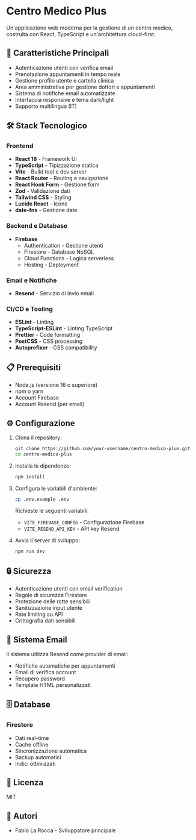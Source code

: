 # Centro Medico Plus

Un'applicazione web moderna per la gestione di un centro medico, costruita con React, TypeScript e un'architettura cloud-first.

## 🌟 Caratteristiche Principali

- Autenticazione utenti con verifica email
- Prenotazione appuntamenti in tempo reale
- Gestione profilo utente e cartella clinica
- Area amministrativa per gestione dottori e appuntamenti
- Sistema di notifiche email automatizzate
- Interfaccia responsive e tema dark/light
- Supporto multilingua (IT)

## 🛠️ Stack Tecnologico

### Frontend
- **React 18** - Framework UI
- **TypeScript** - Tipizzazione statica
- **Vite** - Build tool e dev server
- **React Router** - Routing e navigazione
- **React Hook Form** - Gestione form
- **Zod** - Validazione dati
- **Tailwind CSS** - Styling
- **Lucide React** - Icone
- **date-fns** - Gestione date

### Backend e Database
- **Firebase**
  - Authentication - Gestione utenti
  - Firestore - Database NoSQL
  - Cloud Functions - Logica serverless
  - Hosting - Deployment

### Email e Notifiche
- **Resend** - Servizio di invio email

### CI/CD e Tooling
- **ESLint** - Linting
- **TypeScript-ESLint** - Linting TypeScript
- **Prettier** - Code formatting
- **PostCSS** - CSS processing
- **Autoprefixer** - CSS compatibility

## 📋 Prerequisiti

- Node.js (versione 16 o superiore)
- npm o yarn
- Account Firebase
- Account Resend (per email)

## ⚙️ Configurazione

1. Clona il repository:
   ```bash
   git clone https://github.com/your-username/centro-medico-plus.git
   cd centro-medico-plus
   ```

2. Installa le dipendenze:
   ```bash
   npm install
   ```

3. Configura le variabili d'ambiente:
   ```bash
   cp .env.example .env
   ```

   Richieste le seguenti variabili:
   - `VITE_FIREBASE_CONFIG` - Configurazione Firebase
   - `VITE_RESEND_API_KEY` - API key Resend

4. Avvia il server di sviluppo:
   ```bash
   npm run dev
   ```

## 🔒 Sicurezza

- Autenticazione utenti con email verification
- Regole di sicurezza Firestore
- Protezione delle rotte sensibili
- Sanitizzazione input utente
- Rate limiting su API
- Crittografia dati sensibili

## 📧 Sistema Email

Il sistema utilizza Resend come provider di email:
- Notifiche automatiche per appuntamenti
- Email di verifica account
- Recupero password
- Template HTML personalizzati

## 🗄️ Database

### Firestore
- Dati real-time
- Cache offline
- Sincronizzazione automatica
- Backup automatici
- Indici ottimizzati

## 📝 Licenza

MIT

## 👥 Autori

- Fabio La Rocca - Sviluppatore principale